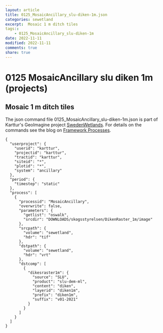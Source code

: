 ```yaml
---
layout: article
title: 0125_MosaicAncillary_slu-diken-1m.json
categories: sewetland
excerpt:  Mosaic 1 m ditch tiles 
tags:: 
    - 0125_MosaicAncillary_slu-diken-1m
date: 2022-11-11
modified: 2022-11-11
comments: true
share: true
---
```


# 0125 MosaicAncillary slu diken 1m (projects)

##  Mosaic 1 m ditch tiles 

The json command file <span class='file'>0125_MosaicAncillary_slu-diken-1m.json</span> is part of Karttur's GeoImagine project [<span class='project'>SwedenWetlands</span>](https://karttur.github.io/geoimagine03-proj-wetland-se/index.html). For details on the commands see the blog on [Framework Processes](https://karttur.github.io/geoimagine03-docs-procpack/).

```
{
  "userproject": {
    "userid": "karttur",
    "projectid": "karttur",
    "tractid": "karttur",
    "siteid": "*",
    "plotid": "*",
    "system": "ancillary"
  },
  "period": {
    "timestep": "static"
  },
  "process": [
    {
      "processid": "MosaicAncillary",
      "overwrite": false,
      "parameters": {
        "getlist": "oswalk",
        "srcdir": "DOWNLOADS/skogsstyrelsen/DikenRaster_1m/image"
      },
      "srcpath": {
        "volume": "sewetland",
        "hdr": "tif"
      },
      "dstpath": {
        "volume": "sewetland",
        "hdr": "vrt"
      },
      "dstcomp": [
        {
          "dikesraster1m": {
            "source": "SLU",
            "product": "slu-dem-ml",
            "content": "diken",
            "layerid": "diken1m",
            "prefix": "diken1m",
            "suffix": "v01-2021"
          }
        }
      ]
    }
  ]
}
```

